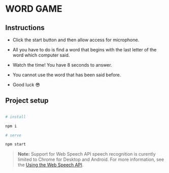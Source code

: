
# WORD GAME 

## Instructions

- Click the start button and then allow access for microphone.

- All you have to do is find a word that begins with the last letter of the word which computer said.

- Watch the time! You have 8 seconds to answer.

- You cannot use the word that has been said before.

- Good luck 😎 

## Project setup

```bash

# install

npm i

# serve

npm start

```


> **Note:** Support for Web Speech API speech recognition is curently limited to Chrome for Desktop and Android.
> For more information, see the [Using the Web Speech API](https://developer.mozilla.org/en-US/docs/Web/API/Web_Speech_API/Using_the_Web_Speech_API).
